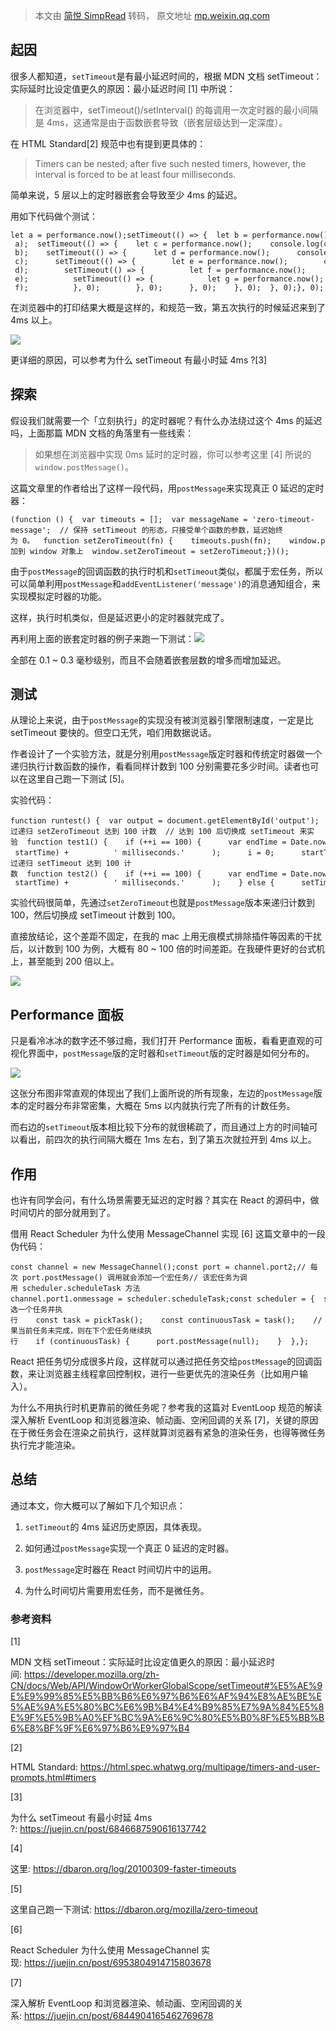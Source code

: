 > 本文由 [简悦 SimpRead](http://ksria.com/simpread/) 转码， 原文地址 [mp.weixin.qq.com](https://mp.weixin.qq.com/s/rWMLWNSiO63ql8xpfuLZug)

起因
--

很多人都知道，`setTimeout`是有最小延迟时间的，根据 MDN 文档 setTimeout：实际延时比设定值更久的原因：最小延迟时间 [1] 中所说：

> 在浏览器中，setTimeout()/setInterval() 的每调用一次定时器的最小间隔是 4ms，这通常是由于函数嵌套导致（嵌套层级达到一定深度）。

在 HTML Standard[2] 规范中也有提到更具体的：

> Timers can be nested; after five such nested timers, however, the interval is forced to be at least four milliseconds.

简单来说，5 层以上的定时器嵌套会导致至少 4ms 的延迟。

用如下代码做个测试：

```
let a = performance.now();setTimeout(() => {  let b = performance.now();  console.log(b - a);  setTimeout(() => {    let c = performance.now();    console.log(c - b);    setTimeout(() => {      let d = performance.now();      console.log(d - c);      setTimeout(() => {        let e = performance.now();        console.log(e - d);        setTimeout(() => {          let f = performance.now();          console.log(f - e);          setTimeout(() => {            let g = performance.now();            console.log(g - f);          }, 0);        }, 0);      }, 0);    }, 0);  }, 0);}, 0);
```

在浏览器中的打印结果大概是这样的，和规范一致，第五次执行的时候延迟来到了 4ms 以上。

![](https://mmbiz.qpic.cn/mmbiz_png/lP9iauFI73zibusicWicml8XY1RHnMBEcyCrfDibaicRJx7yhjhNgqe2GpqzQia4Dl1ntxIWIr1jGs5dqj6vceicEw2hNA/640?wx_fmt=png)

更详细的原因，可以参考为什么 setTimeout 有最小时延 4ms \?[3]

探索
--

假设我们就需要一个「立刻执行」的定时器呢？有什么办法绕过这个 4ms 的延迟吗，上面那篇 MDN 文档的角落里有一些线索：

> 如果想在浏览器中实现 0ms 延时的定时器，你可以参考这里 [4] 所说的`window.postMessage()`。

这篇文章里的作者给出了这样一段代码，用`postMessage`来实现真正 0 延迟的定时器：

```
(function () {  var timeouts = [];  var messageName = 'zero-timeout-message';  // 保持 setTimeout 的形态，只接受单个函数的参数，延迟始终为 0。  function setZeroTimeout(fn) {    timeouts.push(fn);    window.postMessage(messageName, '*');  }  function handleMessage(event) {    if (event.source == window && event.data == messageName) {      event.stopPropagation();      if (timeouts.length > 0) {        var fn = timeouts.shift();        fn();      }    }  }  window.addEventListener('message', handleMessage, true);  // 把 API 添加到 window 对象上  window.setZeroTimeout = setZeroTimeout;})();
```

由于`postMessage`的回调函数的执行时机和`setTimeout`类似，都属于宏任务，所以可以简单利用`postMessage`和`addEventListener('message')`的消息通知组合，来实现模拟定时器的功能。

这样，执行时机类似，但是延迟更小的定时器就完成了。

再利用上面的嵌套定时器的例子来跑一下测试：![](https://mmbiz.qpic.cn/mmbiz_png/lP9iauFI73zibusicWicml8XY1RHnMBEcyCrCVib5OdlBR2pgibY36mZlfD8sOHdpKwnxlLSc7T6PcL7MszzWAXkSVXw/640?wx_fmt=png)

全部在 0.1 ~ 0.3 毫秒级别，而且不会随着嵌套层数的增多而增加延迟。

测试
--

从理论上来说，由于`postMessage`的实现没有被浏览器引擎限制速度，一定是比 setTimeout 要快的。但空口无凭，咱们用数据说话。

作者设计了一个实验方法，就是分别用`postMessage`版定时器和传统定时器做一个递归执行计数函数的操作，看看同样计数到 100 分别需要花多少时间。读者也可以在这里自己跑一下测试 [5]。

实验代码：

```
function runtest() {  var output = document.getElementById('output');  var outputText = document.createTextNode('');  output.appendChild(outputText);  function printOutput(line) {    outputText.data += line + '\n';  }  var i = 0;  var startTime = Date.now();  // 通过递归 setZeroTimeout 达到 100 计数  // 达到 100 后切换成 setTimeout 来实验  function test1() {    if (++i == 100) {      var endTime = Date.now();      printOutput(        '100 iterations of setZeroTimeout took ' +          (endTime - startTime) +          ' milliseconds.'      );      i = 0;      startTime = Date.now();      setTimeout(test2, 0);    } else {      setZeroTimeout(test1);    }  }  setZeroTimeout(test1);  // 通过递归 setTimeout 达到 100 计数  function test2() {    if (++i == 100) {      var endTime = Date.now();      printOutput(        '100 iterations of setTimeout(0) took ' +          (endTime - startTime) +          ' milliseconds.'      );    } else {      setTimeout(test2, 0);    }  }}
```

实验代码很简单，先通过`setZeroTimeout`也就是`postMessage`版本来递归计数到 100，然后切换成 setTimeout 计数到 100。

直接放结论，这个差距不固定，在我的 mac 上用无痕模式排除插件等因素的干扰后，以计数到 100 为例，大概有 80 ~ 100 倍的时间差距。在我硬件更好的台式机上，甚至能到 200 倍以上。

![](https://mmbiz.qpic.cn/mmbiz_png/lP9iauFI73zibusicWicml8XY1RHnMBEcyCrHBNEU7XicPyJwTtH17eWy4FXfWWIApqN5ReKgibxmLFZtkyIzEU0KAlg/640?wx_fmt=png)

Performance 面板
--------------

只是看冷冰冰的数字还不够过瘾，我们打开 Performance 面板，看看更直观的可视化界面中，`postMessage`版的定时器和`setTimeout`版的定时器是如何分布的。

![](https://mmbiz.qpic.cn/mmbiz_png/lP9iauFI73zibusicWicml8XY1RHnMBEcyCrNJOcDxgH15kVj2iaHicNZWA0ZoqTicUZNwiclQDBClvxzC7Ikjic7qtUkfw/640?wx_fmt=png)

这张分布图非常直观的体现出了我们上面所说的所有现象，左边的`postMessage`版本的定时器分布非常密集，大概在 5ms 以内就执行完了所有的计数任务。

而右边的`setTimeout`版本相比较下分布的就很稀疏了，而且通过上方的时间轴可以看出，前四次的执行间隔大概在 1ms 左右，到了第五次就拉开到 4ms 以上。

作用
--

也许有同学会问，有什么场景需要无延迟的定时器？其实在 React 的源码中，做时间切片的部分就用到了。

借用 React Scheduler 为什么使用 MessageChannel 实现 [6] 这篇文章中的一段伪代码：

```
const channel = new MessageChannel();const port = channel.port2;// 每次 port.postMessage() 调用就会添加一个宏任务// 该宏任务为调用 scheduler.scheduleTask 方法channel.port1.onmessage = scheduler.scheduleTask;const scheduler = {  scheduleTask() {    // 挑选一个任务并执行    const task = pickTask();    const continuousTask = task();    // 如果当前任务未完成，则在下个宏任务继续执行    if (continuousTask) {      port.postMessage(null);    }  },};
```

React 把任务切分成很多片段，这样就可以通过把任务交给`postMessage`的回调函数，来让浏览器主线程拿回控制权，进行一些更优先的渲染任务（比如用户输入）。

为什么不用执行时机更靠前的微任务呢？参考我的这篇对 EventLoop 规范的解读深入解析 EventLoop 和浏览器渲染、帧动画、空闲回调的关系 [7]，关键的原因在于微任务会在渲染之前执行，这样就算浏览器有紧急的渲染任务，也得等微任务执行完才能渲染。

总结
--

通过本文，你大概可以了解如下几个知识点：

1.  `setTimeout`的 4ms 延迟历史原因，具体表现。
    
2.  如何通过`postMessage`实现一个真正 0 延迟的定时器。
    
3.  `postMessage`定时器在 React 时间切片中的运用。
    
4.  为什么时间切片需要用宏任务，而不是微任务。
    

### 参考资料

[1] 

MDN 文档 setTimeout：实际延时比设定值更久的原因：最小延迟时间: https://developer.mozilla.org/zh-CN/docs/Web/API/WindowOrWorkerGlobalScope/setTimeout#%E5%AE%9E%E9%99%85%E5%BB%B6%E6%97%B6%E6%AF%94%E8%AE%BE%E5%AE%9A%E5%80%BC%E6%9B%B4%E4%B9%85%E7%9A%84%E5%8E%9F%E5%9B%A0%EF%BC%9A%E6%9C%80%E5%B0%8F%E5%BB%B6%E8%BF%9F%E6%97%B6%E9%97%B4

[2] 

HTML Standard: https://html.spec.whatwg.org/multipage/timers-and-user-prompts.html#timers

[3] 

为什么 setTimeout 有最小时延 4ms ?: https://juejin.cn/post/6846687590616137742

[4] 

这里: https://dbaron.org/log/20100309-faster-timeouts

[5] 

这里自己跑一下测试: https://dbaron.org/mozilla/zero-timeout

[6] 

React Scheduler 为什么使用 MessageChannel 实现: https://juejin.cn/post/6953804914715803678

[7] 

深入解析 EventLoop 和浏览器渲染、帧动画、空闲回调的关系: https://juejin.cn/post/6844904165462769678